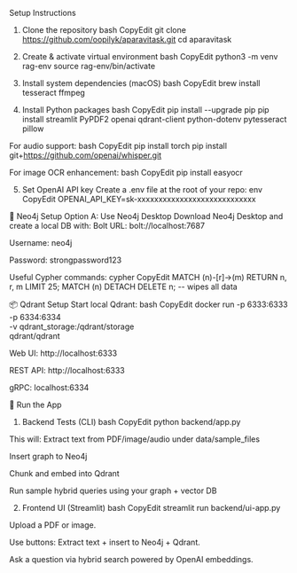 Setup Instructions
1. Clone the repository
bash
CopyEdit
git clone https://github.com/oopilyk/aparavitask.git
cd aparavitask

2. Create & activate virtual environment
bash
CopyEdit
python3 -m venv rag-env
source rag-env/bin/activate

3. Install system dependencies (macOS)
bash
CopyEdit
brew install tesseract ffmpeg

4. Install Python packages
bash
CopyEdit
pip install --upgrade pip
pip install streamlit PyPDF2 openai qdrant-client python-dotenv pytesseract pillow

For audio support:
bash
CopyEdit
pip install torch
pip install git+https://github.com/openai/whisper.git

For image OCR enhancement:
bash
CopyEdit
pip install easyocr

5. Set OpenAI API key
Create a .env file at the root of your repo:
env
CopyEdit
OPENAI_API_KEY=sk-xxxxxxxxxxxxxxxxxxxxxxxxxxxx


🧩 Neo4j Setup
Option A: Use Neo4j Desktop
Download Neo4j Desktop and create a local DB with:
Bolt URL: bolt://localhost:7687


Username: neo4j


Password: strongpassword123


Useful Cypher commands:
cypher
CopyEdit
MATCH (n)-[r]->(m) RETURN n, r, m LIMIT 25;
MATCH (n) DETACH DELETE n;  -- wipes all data


📦 Qdrant Setup
Start local Qdrant:
bash
CopyEdit
docker run -p 6333:6333 -p 6334:6334 \
  -v qdrant_storage:/qdrant/storage \
  qdrant/qdrant

Web UI: http://localhost:6333


REST API: http://localhost:6333


gRPC: localhost:6334



🚀 Run the App

1. Backend Tests (CLI)
bash
CopyEdit
python backend/app.py

This will:
Extract text from PDF/image/audio under data/sample_files


Insert graph to Neo4j


Chunk and embed into Qdrant


Run sample hybrid queries using your graph + vector DB


2. Frontend UI (Streamlit)
bash
CopyEdit
streamlit run backend/ui-app.py

Upload a PDF or image.


Use buttons: Extract text + insert to Neo4j + Qdrant.


Ask a question via hybrid search powered by OpenAI embeddings.


